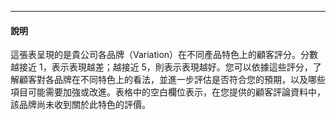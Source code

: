 ------------------------------------------------------------------------

#### 說明

這張表呈現的是貴公司各品牌（Variation）在不同產品特色上的顧客評分。分數越接近 1，表示表現越差；越接近 5，則表示表現越好。您可以依據這些評分，了解顧客對各品牌在不同特色上的看法，並進一步評估是否符合您的預期，以及哪些項目可能需要加強或改進。表格中的空白欄位表示，在您提供的顧客評論資料中，該品牌尚未收到關於此特色的評價。
